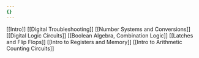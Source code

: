 ```yaml
---
{}
---
```

[[Intro]]
[[Digital Troubleshooting]]
[[Number Systems and Conversions]]
[[Digital Logic Circuits]]
[[Boolean Algebra, Combination Logic]]
[[Latches and Flip Flops]]
[[Intro to Registers and Memory]]
[[Intro to Arithmetic Counting Circuits]]